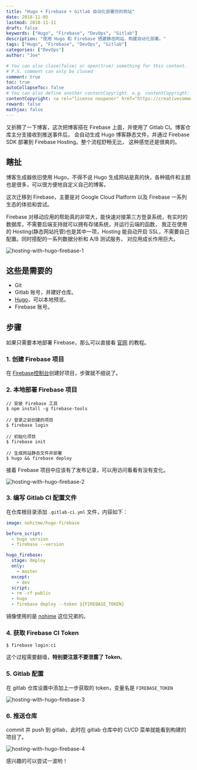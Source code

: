```yaml
---
title: "Hugo + Firebase + Gitlab 自动化部署你的网站"
date: 2018-11-05
lastmod: 2018-11-11
draft: false
keywords: ["Hugo", "Firebase", "DevOps", "Gitlab"]
description: "使用 Hugo 和 Firebase 搭建静态网站，构建自动化部署。"
tags: ["Hugo", "Firebase", "DevOps", "Gitlab"]
categories: ["DevOps"]
author: "Joe"

# You can also close(false) or open(true) something for this content.
# P.S. comment can only be closed
comment: true
toc: true
autoCollapseToc: false
# You can also define another contentCopyright. e.g. contentCopyright: "This is another copyright."
contentCopyright: <a rel="license noopener" href="https://creativecommons.org/licenses/by-nc-nd/4.0/deed.zh" target="_blank">CC BY-NC-ND 4.0</a>
reward: false
mathjax: false
---
```



<!-- Edit Replace Here.-->
又折腾了一下博客，这次把博客搭在 Firebase 上面，并使用了 Gitlab CI。博客仓库主分支接收到推送事件后，
会自动生成 Hugo 博客静态文件，并通过 Firebase SDK 部署到 Firebase Hosting。整个流程舒畅无比，
这种感觉还是很爽的。

<!--more-->
## 瞎扯

博客生成器依旧使用 Hugo，不得不说 Hugo 生成网站是真的快，各种插件和主题也是很多，可以很方便地自定义自己的博客。

这次迁移到 Firebase，主要是对 Google Cloud Platform 以及 Firebase 一系列生态的体验和尝试。

Firebase 对移动应用的帮助真的非常大，能快速对接第三方登录系统，有实时的数据库，不需要后端支持就可以拥有存储系统，并运行云端的函数，
我正在使用的 Hosting(静态网站托管)也是其中一项，Hosting 能自动开启 SSL，不需要自己配置。同时搭配的一系列数据分析和 A/B 测试服务，
对应用成长作用巨大。

![hosting-with-hugo-firebase-1](https://images.adevjoe.com/hosting-with-hugo-firebase-1.jpg)

## 这些是需要的

- Git
- Gitlab 账号，并建好仓库。
- [Hugo](https://gohugo.io/)，可以本地预览。
- Firebase 账号。

## 步骤

如果只需要本地部署 Firebase，那么可以直接看 [官网](https://gohugo.io/hosting-and-deployment/hosting-on-firebase/) 的教程。

### 1. 创建 Firebase 项目

在 [Firebase控制台](https://console.firebase.google.com/)创建好项目，步骤就不细说了。

### 2. 本地部署 Firebase 项目

````shell
// 安装 Firebase 工具
$ npm install -g firebase-tools

// 登录之前创建的项目
$ firebase login

// 初始化项目
$ firebase init

// 生成网站静态文件并部署
$ hugo && firebase deploy
````

接着 Firebase 项目中应该有了发布记录，可以用访问看看有没有变化。

![hosting-with-hugo-firebase-2](https://images.adevjoe.com/hosting-with-hugo-firebase-2.jpg)

### 3. 编写 Gitlab CI 配置文件

在仓库根目录添加 `.gitlab-ci.yml` 文件，内容如下：
````yml
image: nohitme/hugo-firebase

before_script:
  - hugo version
  - firebase --version

hugo_firebase:
  stage: deploy
  only:
    - master
  except:
    - dev
  script:
  - rm -rf public
  - hugo
  - firebase deploy --token ${FIREBASE_TOKEN}
````

镜像使用的是 [nohime](https://github.com/nohitme/docker-hugo-firebase) 这位兄弟的。

### 4. 获取 Firebase CI Token

````shell
$ firebase login:ci
````

这个过程需要翻墙，**特别要注意不要泄露了 Token**。

### 5. Gitlab 配置

在 gitlab 仓库设置中添加上一步获取的 token，变量名是 `FIREBASE_TOKEN`

![hosting-with-hugo-firebase-3](https://images.adevjoe.com/hosting-with-hugo-firebase-3.jpg)

### 6. 推送仓库

commit 并 push 到 gitlab，此时在 gitlab 仓库中的 CI/CD 菜单就能看到构建的项目了。

![hosting-with-hugo-firebase-4](https://images.adevjoe.com/hosting-with-hugo-firebase-4.jpg)

感兴趣的可以尝试一波哟！
